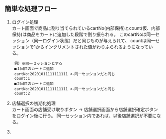 ## 簡単な処理フロー

1. ログイン処理  
カート画面で商品に割り当てられているcartNo(内部保持)とcount(仮、内部保持)は商品をカートに追加した段階で割り振られる。
このcartNoは同一セッション（同一ログイン状態）だと同じものが与えられて、
countは同一セッションで1からインクリメントされた値がわりふられるようになっている。

        例）※同一セッションとする  
        ■１回目のカートに追加
        cartNo:20201011111111111 <-同一セッションだと同じ
        count:1  
        ■２回目のカートに追加
        cartNo:20201011111111111 <-同一セッションだと同じ
        count:2

2. 店舗選択の初期化処理  
カート画面の店舗受け取りボタン -> 店舗選択画面から店舗選択確定ボタンをログイン後に行う。
同一セッション内であれば、以後店舗選択が不要になる。

3. 